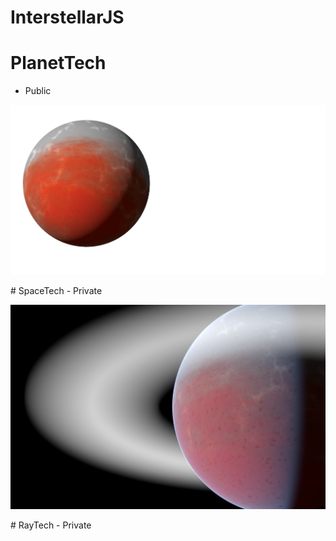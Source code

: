 
# InterstellarJS

# PlanetTech
- Public
<p align="center">
  <img src="./assets/pt.png" />
</p>
# SpaceTech 
- Private
<p align="center">
  <img src="./assets/st.png" />
</p>
# RayTech
- Private
<p align="center">
</p>

